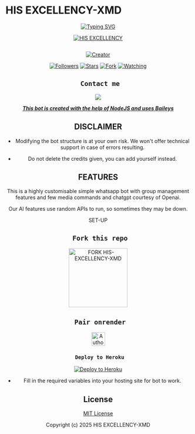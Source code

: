 # HIS EXCELLENCY-XMD
<div align="center">
  <a href="https://git.io/typing-svg">
    <img src="https://readme-typing-svg.demolab.com?font=Black+Ops+One&size=50&pause=1000&color=1BAFBAFF&center=true&width=910&height=100&lines=HEY+THIS+IS+HIS EXCELLENCY-XMD-BOT;MULTI+DEVICE+WHATSAPP+BOT;MADE+TO+HELP+WHATSAPP+USERS;STAR+AND+FORK+THE+REPO" alt="Typing SVG" />
  </a>
</p>
  
<p align="center">

[![HIS EXCELLENCY](https://github.com/RICHARD7617/HIS-EXCELLENCY-XMD.git.png?lenght=50width=50)](https://github.com/RICHARD7617/HIS-EXCELLENCY-XMD.git)
</p>
<p align="center">
  <a href="#"><img src="http://readme-typing-svg.herokuapp.com?color=d1fa02&center=true&vCenter=true&multiline=false&lines=HIS EXCELLENCY+BEST+WHATSAPP+BOT" alt="">
</p>
<p align="center">
<a href="#"><img title="Creator" src="https://img.shields.io/badge/Creator-His_Excellency-red.svg?style=for-the-badge&logo=github"></a>
</p>
<p align="center">
<a href="https://github.com/RICHARD7617/HIS-EXCELLENCY-XMD.git?tab=followers"><img title="Followers" src="https://img.shields.io/github/followers/RICHARD7617?label=Followers&style=social"></a>
<a href="https://github.com/RICHARD7617/HIS-EXCELLENCY-XMD.git/stargazers/"><img title="Stars" src="https://img.shields.io/github/stars/RICHARD7617/HIS-EXCELLENCY-XMD.git?&style=social"></a>
<a href="https://github.com/RICHARD7617/HIS-EXCELLENCY-XMD.git/network/members"><img title="Fork" src="https://img.shields.io/github/forks/RICHARD7617/HIS-EXCELLENCY-XMD.git?style=social"></a>
<a href="https://github.com/RICHARD7617/HIS-EXCELLENCY-XMD.git/watchers"><img title="Watching" src="https://img.shields.io/github/watchers/RICHARD7617/HIS-EXCELLENCY-XMD.git?label=Watching&style=social"></a>
</p>
 

## ` Contact me`

<p align="center">

<a href="https://api.whatsapp.com/send?phone=254114660061&text=Hello+Raven+dev+i+need+your+Help+on..."><img src="https://img.shields.io/badge/Contact-25D366?style=for-the-badge&logo=whatsapp&logoColor=white" />


***This bot is created with the help of NodeJS and uses [Baileys](https://github.com/whiskeysockets/Baileys)***


## DISCLAIMER
- Modifying the bot structure is at your own risk. We won't offer technical support in case of errors resulting.

- Do not delete the credits given,  you can add yourself instead.

## FEATURES
This is a highly customisable simple whatsapp bot with group management features and few media commands and chatgpt courtesy of Openai.

Our AI features use random APIs to run, so sometimes they may be down.

 SET-UP

## ` Fork this repo`
<p align="centre">
<a href="https://github.com/RICHARD7617/HIS-EXCELLENCY-XMD.git/fork"><img src="https://img.shields.io/badge/Fork%20Create-purple?style=for-the-badge&logo=github" alt="FORK HIS-EXCELLENCY-XMD" width="160"></a>
<p/>

  
## ` Pair onrender`
<p align="centre">
<a href="https://pairing-raven.onrender.com"><img height= "37" title="Author" src="https://img.shields.io/badge/Session-green?style=for-the-badge&logo=render"></a>
<p/>
            

###  ` Deploy to Heroku`
<p align="center">
     <a href="https://verify-me-umber.vercel.app/">
       <img src="https://www.herokucdn.com/deploy/button.svg" alt="Deploy to Heroku"/>
     </a>
 </p>
 

    

- Fill in the required variables into your hosting site for bot to work.
 </h2>
     

    
 





## License

[MIT License](https://github.com/RICHARD7617/HIS-EXCELLENCY-XMD.git/blob/main/LICENSE)

Copyright (c) 2025 HIS EXCELLENCY-XMD



